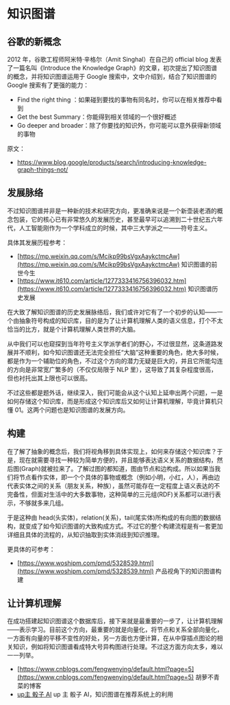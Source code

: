 # 知识图谱

## 谷歌的新概念

2012 年，谷歌工程师阿米特·辛格尔（Amit Singhal）在自己的 official blog 发表了一篇名叫《Introduce the Knowledge Graph》的文章，初次提出了知识图谱的概念，并将知识图谱运用于 Google 搜索中，文中介绍到，结合了知识图谱的 Google 搜索有了更强的能力：

- Find the right thing ：如果碰到要找的事物有同名时，你可以在相关推荐中看到
- Get the best Summary：你能得到相关领域的一个很好概述
- Go deeper and broader：除了你要找的知识外，你可能可以意外获得新领域的事物

原文：

- https://www.blog.google/products/search/introducing-knowledge-graph-things-not/

## 发展脉络

不过知识图谱并非是一种新的技术和研究方向，更准确来说是一个新壶装老酒的概念包装，它的核心已有非常悠久的发展历史，甚至最早可以追溯到二十世纪五六年代，人工智能刚作为一个学科成立的时候，其中三大学派之一——符号主义。

具体其发展历程参考：

- [https://mp.weixin.qq.com/s/Mcikp99bsVgxAaykctmcAw](https://mp.weixin.qq.com/s/Mcikp99bsVgxAaykctmcAw) 知识图谱的前世今生
- [https://www.it610.com/article/1277333416756396032.htm](https://www.it610.com/article/1277333416756396032.htm) 知识图谱历史发展

在大致了解知识图谱的历史发展脉络后，我们或许对它有了一个初步的认知——一个由抽象符号构成的知识库，目的是为了让计算机理解人类的语义信息，打个不太恰当的比方，就是个计算机理解人类世界的大脑。

从中我们可以也窥探到当年符号主义学派学者们的野心，不过很显然，这条道路发展并不顺利，如今知识图谱还无法完全担任“大脑”这种重要的角色，绝大多时候，都是作为一个辅助位的角色，不过这个方向的潜力无疑是巨大的，并且它所能勾连的方向是非常宽广繁多的（不仅仅局限于 NLP 里），这导致了其复杂程度很高，但也衬托出其上限也可以很高。

不过这些都是题外话，继续深入，我们可能会从这个认知上延申出两个问题，一是如何存储这个知识库，而是形成这个知识库后又如何让计算机理解，毕竟计算机只懂 01。这两个问题也是知识图谱的发展方向。

## 构建

在了解了抽象的概念后，我们将视角移到具体实现上，如何来存储这个知识库？于是，现在就需要寻找一种较为简单方便的，并且能够表达语义关系的数据结构，然后图(Graph)就被拉来了。了解过图的都知道，图由节点和边构成。所以如果当我们将节点看作实体，即一个个具体的事物或概念（例如小明，小红，人），再由边代表实体之间的关系（朋友关系，种族），虽然可能存在一定程度上语义表达的不完备性，但面对生活中的大多数事物，这种简单的三元组(RDF)关系都可以进行表示，不够就多来几组。

于是这种由 head(头实体)，relation(关系)，tail(尾实体)所构成的有向图的数据结构，就变成了如今知识图谱的大致构成方式。不过它的整个构建流程是有一套更加详细且具体的流程的，从知识抽取到实体消歧到知识推理。

更具体的可参考：

- [https://www.woshipm.com/pmd/5328539.html](https://www.woshipm.com/pmd/5328539.html) 产品视角下的知识图谱构建

## 让计算机理解

在成功搭建起知识图谱这个数据库后，接下来就是最重要的一步了，让计算机理解——表示学习。目前这个方向，最重要的就是向量化，将节点和关系全部向量化，一方面有向量的平移不变性的好处，另一方面也方便计算，在从中穿插点图论的相关知识，例如将知识图谱看成特大号异构图进行处理。不过这方面方向太多，难以一一列举。

- [https://www.cnblogs.com/fengwenying/default.html?page=5](https://www.cnblogs.com/fengwenying/default.html?page=5) 胡萝不青菜的博客
- [up主 骰子 AI](https://space.bilibili.com/497998686?spm_id_from=333.337.0.0) up 主 骰子 AI，知识图谱在推荐系统上的利用
